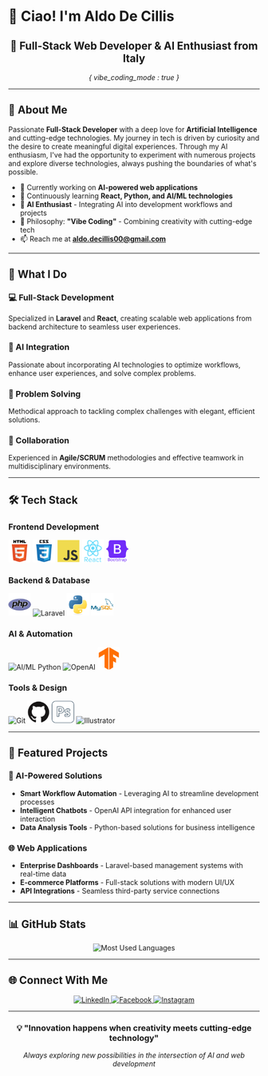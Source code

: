 # 👋 Ciao! I'm Aldo De Cillis

<div align="center">
  <h2>🚀 Full-Stack Web Developer & AI Enthusiast from Italy</h2>
  <p><em>{ vibe_coding_mode : true }</em></p>
</div>

---

## 🌟 About Me

Passionate **Full-Stack Developer** with a deep love for **Artificial Intelligence** and cutting-edge technologies. My journey in tech is driven by curiosity and the desire to create meaningful digital experiences. Through my AI enthusiasm, I've had the opportunity to experiment with numerous projects and explore diverse technologies, always pushing the boundaries of what's possible.

- 🔭 Currently working on **AI-powered web applications**
- 🌱 Continuously learning **React, Python, and AI/ML technologies**
- 🤖 **AI Enthusiast** - Integrating AI into development workflows and projects
- 🎯 Philosophy: **"Vibe Coding"** - Combining creativity with cutting-edge tech
- 📫 Reach me at **aldo.decillis00@gmail.com**

---

## 🚀 What I Do

### 💻 Full-Stack Development
Specialized in **Laravel** and **React**, creating scalable web applications from backend architecture to seamless user experiences.

### 🤖 AI Integration
Passionate about incorporating AI technologies to optimize workflows, enhance user experiences, and solve complex problems.

### 🧩 Problem Solving
Methodical approach to tackling complex challenges with elegant, efficient solutions.

### 👥 Collaboration
Experienced in **Agile/SCRUM** methodologies and effective teamwork in multidisciplinary environments.

---

## 🛠️ Tech Stack

### **Frontend Development**
<p align="left">
  <img src="https://raw.githubusercontent.com/devicons/devicon/master/icons/html5/html5-original-wordmark.svg" alt="HTML5" width="45" height="45"/>
  <img src="https://raw.githubusercontent.com/devicons/devicon/master/icons/css3/css3-original-wordmark.svg" alt="CSS3" width="45" height="45"/>
  <img src="https://raw.githubusercontent.com/devicons/devicon/master/icons/javascript/javascript-original.svg" alt="JavaScript" width="45" height="45"/>
  <img src="https://raw.githubusercontent.com/devicons/devicon/master/icons/react/react-original-wordmark.svg" alt="React" width="45" height="45"/>
  <img src="https://raw.githubusercontent.com/devicons/devicon/master/icons/bootstrap/bootstrap-plain-wordmark.svg" alt="Bootstrap" width="45" height="45"/>
</p>

### **Backend & Database**
<p align="left">
  <img src="https://raw.githubusercontent.com/devicons/devicon/master/icons/php/php-original.svg" alt="PHP" width="45" height="45"/>
  <img src="https://cdn.worldvectorlogo.com/logos/laravel-2.svg" alt="Laravel" width="45" height="45"/>
  <img src="https://raw.githubusercontent.com/devicons/devicon/master/icons/python/python-original.svg" alt="Python" width="45" height="45"/>
  <img src="https://raw.githubusercontent.com/devicons/devicon/master/icons/mysql/mysql-original-wordmark.svg" alt="MySQL" width="45" height="45"/>
</p>

### **AI & Automation**
<p align="left">
  <img src="https://cdn.jsdelivr.net/gh/devicons/devicon/icons/python/python-original.svg" alt="AI/ML Python" width="45" height="45"/>
  <img src="https://upload.wikimedia.org/wikipedia/commons/0/04/ChatGPT_logo.svg" alt="OpenAI" width="45" height="45"/>
  <img src="https://raw.githubusercontent.com/devicons/devicon/master/icons/tensorflow/tensorflow-original.svg" alt="TensorFlow" width="45" height="45"/>
</p>

### **Tools & Design**
<p align="left">
  <img src="https://www.vectorlogo.zone/logos/git-scm/git-scm-icon.svg" alt="Git" width="45" height="45"/>
  <img src="https://raw.githubusercontent.com/devicons/devicon/master/icons/github/github-original.svg" alt="GitHub" width="45" height="45"/>
  <img src="https://raw.githubusercontent.com/devicons/devicon/master/icons/photoshop/photoshop-line.svg" alt="Photoshop" width="45" height="45"/>
  <img src="https://www.vectorlogo.zone/logos/adobe_illustrator/adobe_illustrator-icon.svg" alt="Illustrator" width="45" height="45"/>
</p>

---

## 🎯 Featured Projects

### 🤖 AI-Powered Solutions
- **Smart Workflow Automation** - Leveraging AI to streamline development processes
- **Intelligent Chatbots** - OpenAI API integration for enhanced user interaction
- **Data Analysis Tools** - Python-based solutions for business intelligence

### 🌐 Web Applications
- **Enterprise Dashboards** - Laravel-based management systems with real-time data
- **E-commerce Platforms** - Full-stack solutions with modern UI/UX
- **API Integrations** - Seamless third-party service connections

---

## 📊 GitHub Stats

<div align="center">
  <img src="https://github-readme-stats.vercel.app/api/top-langs?username=aldodecillis&show_icons=true&locale=en&layout=compact&theme=radical" alt="Most Used Languages" />
</div>

---

## 🌐 Connect With Me

<p align="center">
  <a href="https://www.linkedin.com/in/aldo-de-cillis-web-developer/" target="_blank">
    <img src="https://raw.githubusercontent.com/rahuldkjain/github-profile-readme-generator/master/src/images/icons/Social/linked-in-alt.svg" alt="LinkedIn" height="40" width="40" />
  </a>
  <a href="https://www.facebook.com/aldo.decillis/" target="_blank">
    <img src="https://raw.githubusercontent.com/rahuldkjain/github-profile-readme-generator/master/src/images/icons/Social/facebook.svg" alt="Facebook" height="40" width="40" />
  </a>
  <a href="https://www.instagram.com/a.di.ci/" target="_blank">
    <img src="https://raw.githubusercontent.com/rahuldkjain/github-profile-readme-generator/master/src/images/icons/Social/instagram.svg" alt="Instagram" height="40" width="40" />
  </a>
</p>

---

<div align="center">
  <h3>💡 "Innovation happens when creativity meets cutting-edge technology"</h3>
  <p><em>Always exploring new possibilities in the intersection of AI and web development</em></p>
</div>
